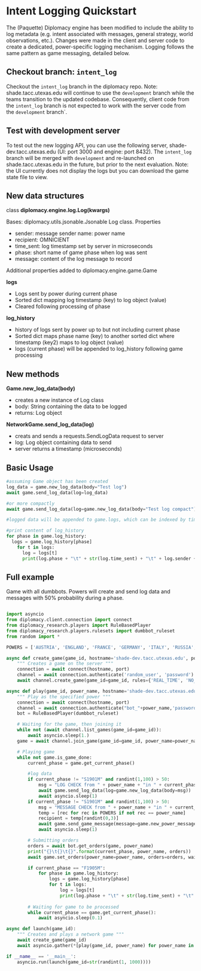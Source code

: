 # Intent Logging Quickstart
The (Paquette) Diplomacy engine has been modified to include the ability to log metadata (e.g. intent associated with messages, general strategy, world observations, etc.). Changes were made in the client and server code to create a dedicated, power-specific logging mechanism. Logging follows the same pattern as game messaging, detailed below. 

## Checkout branch: `intent_log`

Checkout the `intent_log` branch in the diplomacy repo. Note: shade.tacc.utexas.edu will continue to use the `development` branch while the teams transition to the updated codebase. Consequently, client code from the `intent_log` branch is not expected to work with the server code from the `development` branch`.

## Test with development server

To test out the new logging API, you can use the following server, shade-dev.tacc.utexas.edu (UI: port 3000 and engine: port 8432). The `intent_log` branch will be merged with `development` and re-launched on shade.tacc.utexas.edu in the future, but prior to the next evaluation. Note: the UI currently does not display the logs but you can download the game state file to view. 

## New data structures

class **diplomacy.engine.log.Log(kwargs)**

  Bases: diplomacy.utils.jsonable.Jsonable
  Log class. 
  Properties
  - sender: message sender name: power name
  - recipient: OMNICIENT
  - time_sent: log timestamp set by server in microseconds
  - phase: short name of game phase when log was sent
  - message: content of the log message to record

Additional properties added to diplomacy.engine.game.Game

**logs**
  - Logs sent by power during current phase
  - Sorted dict mapping log timestamp (key) to log object (value)
  - Cleared following processing of phase

**log_history**
  - history of logs sent by power up to but not including current phase
  - Sorted dict maps phase name (key) to another sorted dict where timestamp (key2) maps to log object (value)
  - logs (current phase) will be appended to log_history following game processing

## New methods
**Game.new_log_data(body)**
  - creates a new instance of Log class
  - body: String containing the data to be logged
  - returns: Log object
 
**NetworkGame.send_log_data(log)**
  - creats and sends a requests.SendLogData request to server
  - log: Log object containing data to send
  - server returns a timestamp (microseconds) 

## Basic Usage
```python
#assuming Game object has been created
log_data = game.new_log_data(body="Test log")
await game.send_log_data(log=log_data)

#or more compactly
await game.send_log_data(log=game.new_log_data(body="Test log compact"))

#logged data will be appended to game.logs, which can be indexed by timestamp
```

```python
#print content of log_history
for phase in game.log_history:
  logs = game.log_history[phase]
    for t in logs:
      log = logs[t]
      print(log.phase + "\t" + str(log.time_sent) + "\t" + log.sender + "\t" + log.message)
```

## Full example
Game with all dumbbots. Powers will create and send log data and messages with 50% probability during a phase. 

```python

import asyncio
from diplomacy.client.connection import connect
from diplomacy_research.players import RuleBasedPlayer
from diplomacy_research.players.rulesets import dumbbot_ruleset
from random import *

POWERS = ['AUSTRIA', 'ENGLAND', 'FRANCE', 'GERMANY', 'ITALY', 'RUSSIA', 'TURKEY']

async def create_game(game_id, hostname='shade-dev.tacc.utexas.edu', port=8432):
    """ Creates a game on the server """
    connection = await connect(hostname, port)
    channel = await connection.authenticate('random_user', 'password')
    await channel.create_game(game_id=game_id, rules={'REAL_TIME', 'NO_DEADLINE', 'POWER_CHOICE'})

async def play(game_id, power_name, hostname='shade-dev.tacc.utexas.edu', port=8432):
    """ Play as the specified power """
    connection = await connect(hostname, port)
    channel = await connection.authenticate("bot_"+power_name,'password')
    bot = RuleBasedPlayer(dumbbot_ruleset)

    # Waiting for the game, then joining it
    while not (await channel.list_games(game_id=game_id)):
        await asyncio.sleep(1.)
    game = await channel.join_game(game_id=game_id, power_name=power_name)

    # Playing game
    while not game.is_game_done:
        current_phase = game.get_current_phase()

        #log data
        if current_phase != "S1901M" and randint(1,100) > 50:
            msg = "LOG CHECK from " + power_name + "in " + current_phase
            await game.send_log_data(log=game.new_log_data(body=msg))
            await asyncio.sleep(1)
        if current_phase != "S1901M" and randint(1,100) > 50:
            msg = "MESSAGE CHECK from " + power_name + "in " + current_phase
            temp = [rec for rec in POWERS if not rec == power_name]
            recipient = temp[randint(0,3)]
            await game.send_game_message(message=game.new_power_message(recipient, msg))
            await asyncio.sleep(1)

        # Submitting orders
        orders = await bot.get_orders(game, power_name)
        print("{}\t{}\t{}".format(current_phase, power_name, orders))
        await game.set_orders(power_name=power_name, orders=orders, wait=False)

        if current_phase == "F1905M":
            for phase in game.log_history:
                logs = game.log_history[phase]
                for t in logs:
                    log = logs[t]
                    print(log.phase + "\t" + str(log.time_sent) + "\t" + log.sender + "\t" + log.message)
                    
        # Waiting for game to be processed
        while current_phase == game.get_current_phase():
            await asyncio.sleep(0.1)

async def launch(game_id):
    """ Creates and plays a network game """
    await create_game(game_id)
    await asyncio.gather(*[play(game_id, power_name) for power_name in POWERS])

if __name__ == '__main__':
    asyncio.run(launch(game_id=str(randint(1, 1000))))

```
